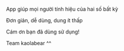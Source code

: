 App giúp mọi người tính hiệu của hai số bất kỳ

Đơn giản, dễ dùng, dung ít thấp

Cám ơn bạn đã dùng sử dụng!

Team kaolabear ^^
